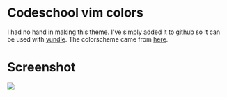 # Codeschool vim colors

I had no hand in making this theme. I've simply added it to github so it can be used with [vundle][]. The colorscheme came from [here][source].

# Screenshot
![](http://astonj.com/wp-content/uploads/2012/06/vim2.png)

  [vundle]: https://github.com/gmarik/vundle
  [source]: http://astonj.com/tech/vim-for-ruby-rails-and-a-sexy-theme/
